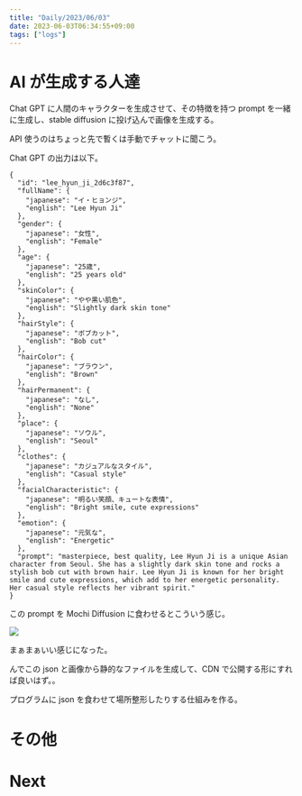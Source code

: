 ```yaml
---
title: "Daily/2023/06/03"
date: 2023-06-03T06:34:55+09:00
tags: ["logs"]
---
```


# AI が生成する人達

Chat GPT に人間のキャラクターを生成させて、その特徴を持つ prompt を一緒に生成し、stable diffusion に投げ込んで画像を生成する。

API 使うのはちょっと先で暫くは手動でチャットに聞こう。

Chat GPT の出力は以下。　

```
{
  "id": "lee_hyun_ji_2d6c3f87",
  "fullName": {
    "japanese": "イ・ヒョンジ",
    "english": "Lee Hyun Ji"
  },
  "gender": {
    "japanese": "女性",
    "english": "Female"
  },
  "age": {
    "japanese": "25歳",
    "english": "25 years old"
  },
  "skinColor": {
    "japanese": "やや黒い肌色",
    "english": "Slightly dark skin tone"
  },
  "hairStyle": {
    "japanese": "ボブカット",
    "english": "Bob cut"
  },
  "hairColor": {
    "japanese": "ブラウン",
    "english": "Brown"
  },
  "hairPermanent": {
    "japanese": "なし",
    "english": "None"
  },
  "place": {
    "japanese": "ソウル",
    "english": "Seoul"
  },
  "clothes": {
    "japanese": "カジュアルなスタイル",
    "english": "Casual style"
  },
  "facialCharacteristic": {
    "japanese": "明るい笑顔、キュートな表情",
    "english": "Bright smile, cute expressions"
  },
  "emotion": {
    "japanese": "元気な",
    "english": "Energetic"
  },
  "prompt": "masterpiece, best quality, Lee Hyun Ji is a unique Asian character from Seoul. She has a slightly dark skin tone and rocks a stylish bob cut with brown hair. Lee Hyun Ji is known for her bright smile and cute expressions, which add to her energetic personality. Her casual style reflects her vibrant spirit."
}
```

この prompt を Mochi Diffusion に食わせるとこういう感じ。

![](/images/2023-06-03-08-48-55.png)

まぁまぁいい感じになった。

んでこの json と画像から静的なファイルを生成して、CDN で公開する形にすれば良いはず。。

プログラムに json を食わせて場所整形したりする仕組みを作る。

# その他

# Next
